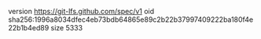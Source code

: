version https://git-lfs.github.com/spec/v1
oid sha256:1996a8034dfec4eb73bdb64865e89c2b22b37997409222ba180f4e22b1b4ed89
size 5333
